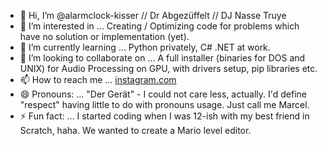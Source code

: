 - 👋 Hi, I’m @alarmclock-kisser // Dr Abgezüffelt // DJ Nasse Truye
- 👀 I’m interested in ... Creating / Optimizing code for problems which have no solution or implementation (yet).
- 🌱 I’m currently learning ... Python privately, C# .NET at work.
- 💞️ I’m looking to collaborate on ... A full installer (binaries for DOS and UNIX) for Audio Processing on GPU, with drivers setup, pip libraries etc.
- 📫 How to reach me ... [instagram.com](https://www.instagram.com/idontgotnovans/)
- 😄 Pronouns: ... "Der Gerät" - I could not care less, actually. I'd define "respect" having little to do with pronouns usage. Just call me Marcel.
- ⚡ Fun fact: ... I started coding when I was 12-ish with my best friend in Scratch, haha. We wanted to create a Mario level editor.

<!---
alarmclock-kisser/alarmclock-kisser is a ✨ special ✨ repository because its `README.md` (this file) appears on your GitHub profile.
You can click the Preview link to take a look at your changes.
--->
